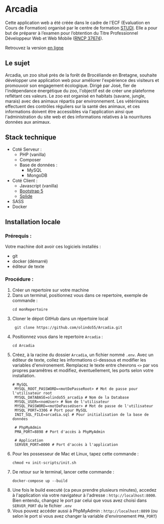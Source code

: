 # Arcadia
Cette application web a été créée dans le cadre de l'ECF (Evaluation en Cours de Formation) organisé par le centre de formation [STUDI](https://www.studi.com/fr).
Elle a pour but de préparer à l’examen pour l’obtention du Titre Professionnel Développeur Web et Web Mobile ([RNCP 37674](https://www.francecompetences.fr/recherche/rncp/37674/)).

Retrouvez la version [en ligne](http://193.108.55.172)

## Le sujet
Arcadia, un zoo situé près de la forêt de Brocéliande en Bretagne, souhaite développer une application web pour améliorer l'expérience des visiteurs et promouvoir son engagement écologique. Dirigé par José, fier de l'indépendance énergétique du zoo, l'objectif est de créer une plateforme reflétant ces valeurs. Le zoo est organisé en habitats (savane, jungle, marais) avec des animaux répartis par environnement. Les vétérinaires effectuent des contrôles réguliers sur la santé des animaux, et ces informations doivent être accessibles via l'application ainsi que l'administration du site web et des informations relatives à la nourritures données aux animaux.

## Stack technique
- Coté Serveur :
  - PHP (vanilla)
  - Composer
  - Base de données :
    - MySQL
    - MongoDB
- Coté Client :
  - Javascript (vanilla)
  - [Bootstrap 5](https://getbootstrap.com/docs/5.0/getting-started/introduction/)
  - [Splide](https://splidejs.com/)
- SASS
- Docker

## Installation locale
### Prérequis :
Votre machine doit avoir ces logiciels installés :
- git
- docker (démarré)
- éditeur de texte

### Procédure :
1. Créer un repertoire sur votre machine
2. Dans un terminal, positionnez vous dans ce repertoire, exemple de commande :
    ```shell
    cd monRepertoire
3. Cloner le dépot GitHub dans un répertoire local 
   ```shell
    git clone https://github.com/olindo55/Arcadia.git  
4. Positionnez vous dans le repertoire `Arcadia` :
    ```shell
    cd Arcadia
5. Créez, à la racine du dossier `Arcadia`, un fichier nommé `.env`. Avec un éditeur de texte, collez les informations ci-dessous et modifier les variables d'environement. Remplacez le texte entre chevrons `<>` par vos propres paramêtres et modifiez, éventuellement, les ports selon votre installation.
   ```Plain Text
   # MySQL
    MYSQL_ROOT_PASSWORD=<motDePasseRoot> # Mot de passe pour l'utilisateur root
    MYSQL_DATABASE=olindo55_arcadia # Nom de la Database
    MYSQL_USER=<nomUser> # Nom de l'utilisateur
    MYSQL_PASSWORD=<motDePasseUser> # Mot de passe de l'utilisateur
    MYSQL_PORT=3306 # Port pour MySQL
    INIT_SQL_FILE=arcadia.sql # Pour initialisation de la base de données

    # PhpMyAdmin
    PMA_PORT=8898 # Port d'accès à PhpMyAdmin

    # Application
    SERVER_PORT=8000 # Port d'accès à l'application
6. Pour les possesseur de Mac et Linux, tapez cette commande :
   ```shell
   chmod +x init-scripts/init.sh
7. De retour sur le terminal, lancer cette commande :
   ```shell
   docker-compose up --build
8. Une fois le build executé (ca peux prendre plusieurs minutes),  accedez à l'application via votre navigateur à l'adresse : `http://localhost:8000`. Bien entendu, changez le port par celui que vous avez choisi dans `SERVER_PORT` du le fichier `.env` 
9. Vous pouvez accéder aussi à PhpMyAdmin : `http://localhost:8899` (ou selon le port si vous avez changer la variable d'environement `PMA_PORT`)

